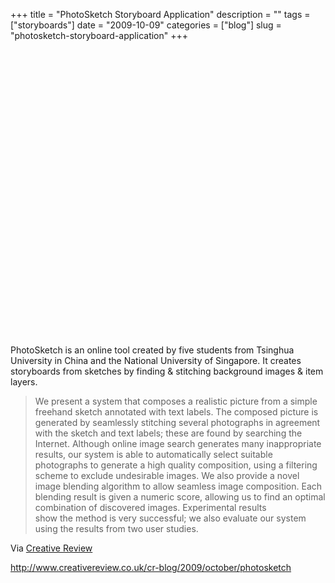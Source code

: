 +++
title = "PhotoSketch Storyboard Application"
description = ""
tags = ["storyboards"]
date = "2009-10-09"
categories = ["blog"]
slug = "photosketch-storyboard-application"
+++



  <div class="video">
<object width="610" height="458"><param name="allowfullscreen" value="true" /><param name="allowscriptaccess" value="always" /><param name="movie" value="http://vimeo.com/moogaloop.swf?clip_id=6496886&amp;server=vimeo.com&amp;show_title=1&amp;show_byline=1&amp;show_portrait=0&amp;color=00ADEF&amp;fullscreen=1" /><embed src="http://vimeo.com/moogaloop.swf?clip_id=6496886&amp;server=vimeo.com&amp;show_title=1&amp;show_byline=1&amp;show_portrait=0&amp;color=00ADEF&amp;fullscreen=1" type="application/x-shockwave-flash" allowfullscreen="true" allowscriptaccess="always" width="610" height="458"></embed></object></div>
<p>PhotoSketch is an online tool created by five students from Tsinghua University in China and the National University of Singapore. It creates storyboards from sketches by finding &amp; stitching background images &amp; item layers.</p>
<blockquote><p>We present a system that composes a realistic picture from a simple freehand sketch annotated with text labels. The composed picture is generated by seamlessly stitching several photographs in agreement<br />
with the sketch and text labels; these are found by searching the Internet. Although online image search generates many inappropriate results, our system is able to automatically select suitable photographs to generate a high quality composition, using a filtering scheme to exclude undesirable images. We also provide a novel image blending algorithm to allow seamless image composition. Each blending result is given a numeric score, allowing us to find an optimal combination of discovered images. Experimental results<br />
show the method is very successful; we also evaluate our system using the results from two user studies.</p></blockquote>
<p>Via <a href="http://www.creativereview.co.uk/cr-blog/2009/october/photosketch">Creative Review</a></p>
    
  <a href="http://www.creativereview.co.uk/cr-blog/2009/october/photosketch">http://www.creativereview.co.uk/cr-blog/2009/october/photosketch</a>
